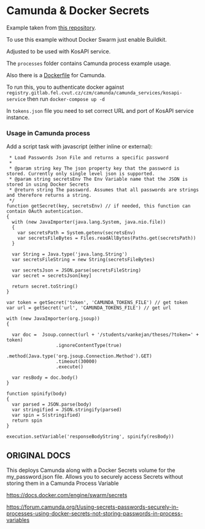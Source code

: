 # Camunda & Docker Secrets

Example taken from [this repository](https://github.com/DigitalState/camunda-variations/tree/master/docker-secrets).

To use this example without Docker Swarm just enable Buildkit.

Adjusted to be used with KosAPI service.

The `processes` folder contains Camunda process example usage.

Also there is a [Dockerfile](https://github.com/vankejan/camunda-secrets-poc/blob/main/Dockerfile) for Camunda.

To run this, you to authenticate docker against `registry.gitlab.fel.cvut.cz/czm/camunda/camunda_services/kosapi-service` then run `docker-compose up -d`

In `tokens.json` file you need to set correct URL and port of KosAPI service instance. 

### Usage in Camunda process

Add a script task with javascript (either inline or external):

```
 * Load Passwords Json File and returns a specific password
 *
 * @param string key The json property key that the password is stored. Currently only single level json is supported.
 * @param string secretsEnv The Env Variable name that the JSON is stored in using Docker Secrets
 * @return string The password. Assumes that all passwords are strings and therefore returns a string.
 */
function getSecret(key, secretsEnv) // if needed, this function can contain OAuth autentication. 
{
  with (new JavaImporter(java.lang.System, java.nio.file))
  {
    var secretsPath = System.getenv(secretsEnv)
    var secretsFileBytes = Files.readAllBytes(Paths.get(secretsPath))
  }

  var String = Java.type('java.lang.String')
  var secretsFileString = new String(secretsFileBytes)

  var secretsJson = JSON.parse(secretsFileString)
  var secret = secretsJson[key]

  return secret.toString()
}

var token = getSecret('token', 'CAMUNDA_TOKENS_FILE') // get token
var url = getSecret('url', 'CAMUNDA_TOKENS_FILE') // get url

with (new JavaImporter(org.jsoup))
{

  var doc =  Jsoup.connect(url + '/students/vankejan/theses/?token=' + token)
                  .ignoreContentType(true)
                  .method(Java.type('org.jsoup.Connection.Method').GET)
                  .timeout(30000)
                  .execute()

  var resBody = doc.body()
}

function spinify(body)
{
  var parsed = JSON.parse(body)
  var stringified = JSON.stringify(parsed)
  var spin = S(stringified)
  return spin
}

execution.setVariable('responseBodyString', spinify(resBody))
```


## ORIGINAL DOCS 

This deploys Camunda along with a Docker Secrets volume for the my_password.json file.
Allows you to securely access Secrets without storing them in a Camunda Process Variable

https://docs.docker.com/engine/swarm/secrets

https://forum.camunda.org/t/using-secrets-passwords-securely-in-processes-using-docker-secrets-not-storing-passwords-in-process-variables
